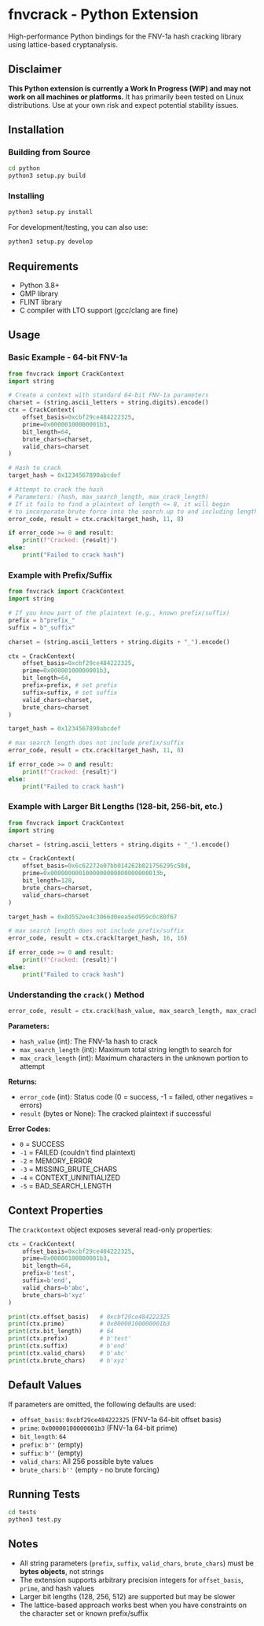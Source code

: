 # fnvcrack - Python Extension

High-performance Python bindings for the FNV-1a hash cracking library using lattice-based cryptanalysis.

##  Disclaimer

**This Python extension is currently a Work In Progress (WIP) and may not work on all machines or platforms.** It has primarily been tested on Linux distributions. Use at your own risk and expect potential stability issues.

## Installation

### Building from Source

```bash
cd python
python3 setup.py build
```

### Installing

```bash
python3 setup.py install
```

For development/testing, you can also use:
```bash
python3 setup.py develop
```

## Requirements

- Python 3.8+
- GMP library
- FLINT library
- C compiler with LTO support (gcc/clang are fine)

## Usage

### Basic Example - 64-bit FNV-1a

```python
from fnvcrack import CrackContext
import string

# Create a context with standard 64-bit FNV-1a parameters
charset = (string.ascii_letters + string.digits).encode()
ctx = CrackContext(
    offset_basis=0xcbf29ce484222325,
    prime=0x00000100000001b3,
    bit_length=64,
    brute_chars=charset,
    valid_chars=charset
)

# Hash to crack
target_hash = 0x1234567890abcdef

# Attempt to crack the hash
# Parameters: (hash, max_search_length, max_crack_length)
# If it fails to find a plaintext of length <= 8, it will begin
# to incorporate brute force into the search up to and including length 11
error_code, result = ctx.crack(target_hash, 11, 8)

if error_code >= 0 and result:
    print(f"Cracked: {result}")
else:
    print("Failed to crack hash")
```

### Example with Prefix/Suffix

```python
from fnvcrack import CrackContext
import string

# If you know part of the plaintext (e.g., known prefix/suffix)
prefix = b"prefix_"
suffix = b"_suffix"

charset = (string.ascii_letters + string.digits + "_").encode()

ctx = CrackContext(
    offset_basis=0xcbf29ce484222325,
    prime=0x00000100000001b3,
    bit_length=64,
    prefix=prefix, # set prefix
    suffix=suffix, # set suffix
    valid_chars=charset,
    brute_chars=charset
)

target_hash = 0x1234567890abcdef

# max search length does not include prefix/suffix
error_code, result = ctx.crack(target_hash, 11, 8)

if error_code >= 0 and result:
    print(f"Cracked: {result}")
else:
    print("Failed to crack hash")
```

### Example with Larger Bit Lengths (128-bit, 256-bit, etc.)

```python
from fnvcrack import CrackContext
import string

charset = (string.ascii_letters + string.digits + "_").encode()

ctx = CrackContext(
    offset_basis=0x6c62272e07bb014262b821756295c58d,
    prime=0x0000000001000000000000000000013b,
    bit_length=128,
    brute_chars=charset,
    valid_chars=charset
)

target_hash = 0x8d552ee4c3066d0eea5ed959c0c80f67

# max search length does not include prefix/suffix
error_code, result = ctx.crack(target_hash, 16, 16)

if error_code >= 0 and result:
    print(f"Cracked: {result}")
else:
    print("Failed to crack hash")
```

### Understanding the `crack()` Method

```python
error_code, result = ctx.crack(hash_value, max_search_length, max_crack_length)
```

**Parameters:**
- `hash_value` (int): The FNV-1a hash to crack
- `max_search_length` (int): Maximum total string length to search for
- `max_crack_length` (int): Maximum characters in the unknown portion to attempt

**Returns:**
- `error_code` (int): Status code (0 = success, -1 = failed, other negatives = errors)
- `result` (bytes or None): The cracked plaintext if successful

**Error Codes:**
- `0` = SUCCESS
- `-1` = FAILED (couldn't find plaintext)
- `-2` = MEMORY_ERROR
- `-3` = MISSING_BRUTE_CHARS
- `-4` = CONTEXT_UNINITIALIZED
- `-5` = BAD_SEARCH_LENGTH

## Context Properties

The `CrackContext` object exposes several read-only properties:

```python
ctx = CrackContext(
    offset_basis=0xcbf29ce484222325,
    prime=0x00000100000001b3,
    bit_length=64,
    prefix=b'test',
    suffix=b'end',
    valid_chars=b'abc',
    brute_chars=b'xyz'
)

print(ctx.offset_basis)   # 0xcbf29ce484222325
print(ctx.prime)          # 0x00000100000001b3
print(ctx.bit_length)     # 64
print(ctx.prefix)         # b'test'
print(ctx.suffix)         # b'end'
print(ctx.valid_chars)    # b'abc'
print(ctx.brute_chars)    # b'xyz'
```

## Default Values

If parameters are omitted, the following defaults are used:

- `offset_basis`: `0xcbf29ce484222325` (FNV-1a 64-bit offset basis)
- `prime`: `0x00000100000001b3` (FNV-1a 64-bit prime)
- `bit_length`: `64`
- `prefix`: `b''` (empty)
- `suffix`: `b''` (empty)
- `valid_chars`: All 256 possible byte values
- `brute_chars`: `b''` (empty - no brute forcing)

## Running Tests

```bash
cd tests
python3 test.py
```

## Notes

- All string parameters (`prefix`, `suffix`, `valid_chars`, `brute_chars`) must be **bytes objects**, not strings
- The extension supports arbitrary precision integers for `offset_basis`, `prime`, and hash values
- Larger bit lengths (128, 256, 512) are supported but may be slower
- The lattice-based approach works best when you have constraints on the character set or known prefix/suffix

